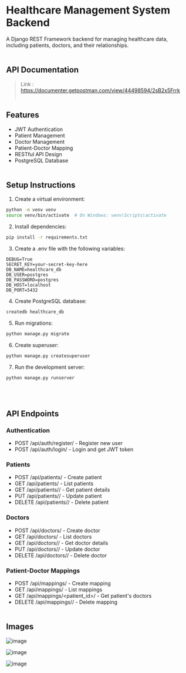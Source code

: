 # Healthcare Management System Backend

A Django REST Framework backend for managing healthcare data, including patients, doctors, and their relationships.<br><br>

## API Documentation
> Link : https://documenter.getpostman.com/view/44498594/2sB2x5Frrk<br><br>

## Features

- JWT Authentication
- Patient Management
- Doctor Management
- Patient-Doctor Mapping
- RESTful API Design
- PostgreSQL Database<br><br>

## Setup Instructions

1. Create a virtual environment:
```bash
python -m venv venv
source venv/bin/activate  # On Windows: venv\Scripts\activate
```

2. Install dependencies:
```bash
pip install -r requirements.txt
```

3. Create a .env file with the following variables:
```
DEBUG=True
SECRET_KEY=your-secret-key-here
DB_NAME=healthcare_db
DB_USER=postgres
DB_PASSWORD=postgres
DB_HOST=localhost
DB_PORT=5432
```

4. Create PostgreSQL database:
```bash
createdb healthcare_db
```

5. Run migrations:
```bash
python manage.py migrate
```

6. Create superuser:
```bash
python manage.py createsuperuser
```

7. Run the development server:
```bash
python manage.py runserver
```
<br><br>


## API Endpoints

### Authentication
- POST /api/auth/register/ - Register new user
- POST /api/auth/login/ - Login and get JWT token

### Patients
- POST /api/patients/ - Create patient
- GET /api/patients/ - List patients
- GET /api/patients/<id>/ - Get patient details
- PUT /api/patients/<id>/ - Update patient
- DELETE /api/patients/<id>/ - Delete patient

### Doctors
- POST /api/doctors/ - Create doctor
- GET /api/doctors/ - List doctors
- GET /api/doctors/<id>/ - Get doctor details
- PUT /api/doctors/<id>/ - Update doctor
- DELETE /api/doctors/<id>/ - Delete doctor

### Patient-Doctor Mappings
- POST /api/mappings/ - Create mapping
- GET /api/mappings/ - List mappings
- GET /api/mappings/<patient_id>/ - Get patient's doctors
- DELETE /api/mappings/<id>/ - Delete mapping<br><br>

## Images

![image](https://github.com/user-attachments/assets/64325697-3860-45ff-b7bd-e2f3666ac9e5)

![image](https://github.com/user-attachments/assets/c4d4edd7-65d4-4013-9dd0-314da703bb14)

![image](https://github.com/user-attachments/assets/24f2801b-2420-428f-b503-85d3b0491489)


